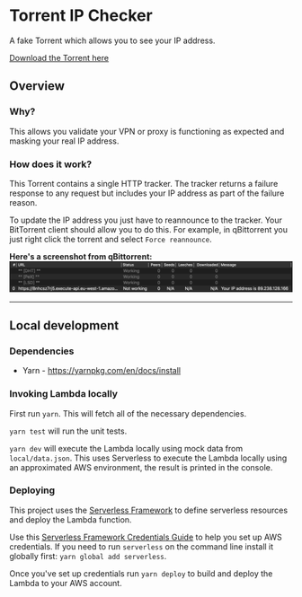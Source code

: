 # Torrent IP Checker

A fake Torrent which allows you to see your IP address.

[Download the Torrent here](https://7d819jniue.execute-api.eu-west-1.amazonaws.com/prod/torrent)

## Overview

### Why?

This allows you validate your VPN or proxy is functioning as expected and masking your real IP address.

### How does it work?

This Torrent contains a single HTTP tracker. The tracker returns a failure response to any request but includes your IP address as part of the failure reason.

To update the IP address you just have to reannounce to the tracker. Your BitTorrent client should allow you to do this. For example, in qBittorrent you just right click the torrent and select `Force reannounce`.

**Here's a screenshot from qBittorrent:**
![alt text](images/screenshot.png)

---

## Local development

### Dependencies

- Yarn - https://yarnpkg.com/en/docs/install

### Invoking Lambda locally

First run `yarn`. This will fetch all of the necessary dependencies.

`yarn test` will run the unit tests.

`yarn dev` will execute the Lambda locally using mock data from `local/data.json`. This uses Serverless to execute the Lambda locally using an approximated AWS environment, the result is printed in the console.

### Deploying

This project uses the [Serverless Framework](https://serverless.com/) to define serverless resources and deploy the Lambda function.

Use this [Serverless Framework Credentials Guide](https://serverless.com/framework/docs/providers/aws/guide/credentials/) to help you set up AWS credentials. If you need to run `serverless` on the command line install it globally first: `yarn global add serverless`.

Once you've set up credentials run `yarn deploy` to build and deploy the Lambda to your AWS account.
